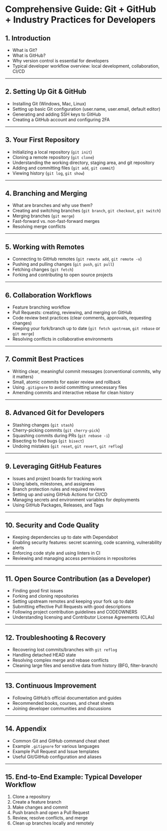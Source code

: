 # Comprehensive Guide: Git + GitHub + Industry Practices for Developers

## 1. Introduction
- What is Git?  
- What is GitHub?  
- Why version control is essential for developers  
- Typical developer workflow overview: local development, collaboration, CI/CD

---

## 2. Setting Up Git & GitHub
- Installing Git (Windows, Mac, Linux)
- Setting up basic Git configuration (user.name, user.email, default editor)
- Generating and adding SSH keys to GitHub
- Creating a GitHub account and configuring 2FA

---

## 3. Your First Repository
- Initializing a local repository (`git init`)
- Cloning a remote repository (`git clone`)
- Understanding the working directory, staging area, and git repository
- Adding and committing files (`git add`, `git commit`)
- Viewing history (`git log`, `git show`)

---

## 4. Branching and Merging
- What are branches and why use them?
- Creating and switching branches (`git branch`, `git checkout`, `git switch`)
- Merging branches (`git merge`)
- Fast-forward vs. non-fast-forward merges
- Resolving merge conflicts

---

## 5. Working with Remotes
- Connecting to GitHub remotes (`git remote add`, `git remote -v`)
- Pushing and pulling changes (`git push`, `git pull`)
- Fetching changes (`git fetch`)
- Forking and contributing to open source projects

---

## 6. Collaboration Workflows
- Feature branching workflow
- Pull Requests: creating, reviewing, and merging on GitHub
- Code review best practices (clear comments, approvals, requesting changes)
- Keeping your fork/branch up to date (`git fetch upstream`, `git rebase` or `git merge`)
- Resolving conflicts in collaborative environments

---

## 7. Commit Best Practices
- Writing clear, meaningful commit messages (conventional commits, why it matters)
- Small, atomic commits for easier review and rollback
- Using `.gitignore` to avoid committing unnecessary files
- Amending commits and interactive rebase for clean history

---

## 8. Advanced Git for Developers
- Stashing changes (`git stash`)
- Cherry-picking commits (`git cherry-pick`)
- Squashing commits during PRs (`git rebase -i`)
- Bisecting to find bugs (`git bisect`)
- Undoing mistakes (`git reset`, `git revert`, `git reflog`)

---

## 9. Leveraging GitHub Features
- Issues and project boards for tracking work
- Using labels, milestones, and assignees
- Branch protection rules and required reviews
- Setting up and using GitHub Actions for CI/CD
- Managing secrets and environment variables for deployments
- Using GitHub Packages, Releases, and Tags

---

## 10. Security and Code Quality
- Keeping dependencies up to date with Dependabot
- Enabling security features: secret scanning, code scanning, vulnerability alerts
- Enforcing code style and using linters in CI
- Reviewing and managing access permissions in repositories

---

## 11. Open Source Contribution (as a Developer)
- Finding good first issues
- Forking and cloning repositories
- Setting upstream remotes and keeping your fork up to date
- Submitting effective Pull Requests with good descriptions
- Following project contribution guidelines and CODEOWNERS
- Understanding licensing and Contributor License Agreements (CLAs)

---

## 12. Troubleshooting & Recovery
- Recovering lost commits/branches with `git reflog`
- Handling detached HEAD state
- Resolving complex merge and rebase conflicts
- Cleaning large files and sensitive data from history (BFG, filter-branch)

---

## 13. Continuous Improvement
- Following GitHub’s official documentation and guides
- Recommended books, courses, and cheat sheets
- Joining developer communities and discussions

---

## 14. Appendix
- Common Git and GitHub command cheat sheet
- Example `.gitignore` for various languages
- Example Pull Request and Issue templates
- Useful Git/GitHub configuration and aliases

---

## 15. End-to-End Example: Typical Developer Workflow
1. Clone a repository
2. Create a feature branch
3. Make changes and commit
4. Push branch and open a Pull Request
5. Review, resolve conflicts, and merge
6. Clean up branches locally and remotely

